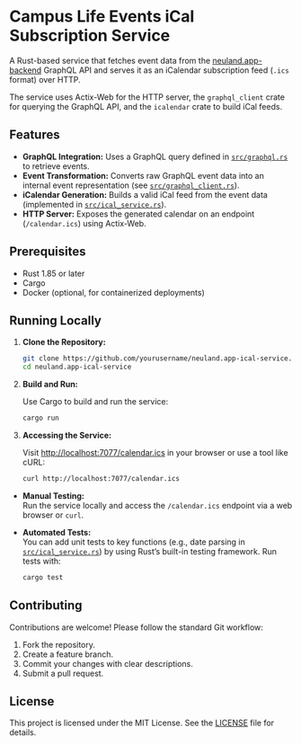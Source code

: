 # Campus Life Events iCal Subscription Service

A Rust-based service that fetches event data from the [neuland.app-backend](https://github.com/neuland-ingolstadt/neuland.app-backend) GraphQL API and serves it as an iCalendar subscription feed (`.ics` format) over HTTP.

The service uses Actix-Web for the HTTP server, the `graphql_client` crate for querying the GraphQL API, and the `icalendar` crate to build iCal feeds.

## Features

- **GraphQL Integration:** Uses a GraphQL query defined in [`src/graphql.rs`](src/graphql.rs) to retrieve events.
- **Event Transformation:** Converts raw GraphQL event data into an internal event representation (see [`src/graphql_client.rs`](src/graphql_client.rs)).
- **iCalendar Generation:** Builds a valid iCal feed from the event data (implemented in [`src/ical_service.rs`](src/ical_service.rs)).
- **HTTP Server:** Exposes the generated calendar on an endpoint (`/calendar.ics`) using Actix-Web.

## Prerequisites

- Rust 1.85 or later
- Cargo
- Docker (optional, for containerized deployments)

## Running Locally

1. **Clone the Repository:**

   ```sh
   git clone https://github.com/yourusername/neuland.app-ical-service.git
   cd neuland.app-ical-service
   ```

2. **Build and Run:**

   Use Cargo to build and run the service:

   ```sh
   cargo run
   ```

3. **Accessing the Service:**

   Visit [http://localhost:7077/calendar.ics](http://localhost:7077/calendar.ics) in your browser or use a tool like cURL:

   ```sh
   curl http://localhost:7077/calendar.ics
   ```

- **Manual Testing:**  
  Run the service locally and access the `/calendar.ics` endpoint via a web browser or `curl`.

- **Automated Tests:**  
  You can add unit tests to key functions (e.g., date parsing in [`src/ical_service.rs`](src/ical_service.rs)) by using Rust’s built-in testing framework. Run tests with:

  ```sh
  cargo test
  ```

## Contributing

Contributions are welcome! Please follow the standard Git workflow:

1. Fork the repository.
2. Create a feature branch.
3. Commit your changes with clear descriptions.
4. Submit a pull request.

## License

This project is licensed under the MIT License. See the [LICENSE](LICENSE) file for details.
